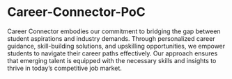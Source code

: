 # Career-Connector-PoC

Career Connector embodies our commitment to bridging the gap between student aspirations and industry demands. Through personalized career guidance, skill-building solutions, and upskilling opportunities, we empower students to navigate their career paths effectively. Our approach ensures that emerging talent is equipped with the necessary skills and insights to thrive in today’s competitive job market.
